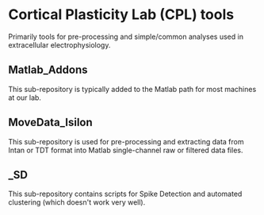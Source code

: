 # Cortical Plasticity Lab (CPL) tools

Primarily tools for pre-processing and simple/common analyses used in extracellular electrophysiology. 

## Matlab_Addons

This sub-repository is typically added to the Matlab path for most machines at our lab.

## MoveData_Isilon

This sub-repository is used for pre-processing and extracting data from Intan or TDT format into Matlab single-channel raw or filtered data files.

## _SD

This sub-repository contains scripts for Spike Detection and automated clustering (which doesn't work very well).